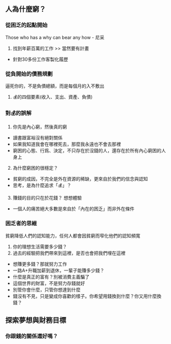 ## 人為什麼窮？

### 從困乏的起點開始
Those who has a why can bear any how - 尼采
1. 找到年薪百萬的工作 >> 當然要有計畫
- 針對30多份工作客製化履歷

### 從負開始的債務規劃

逼死你的，不是負債總額，而是每個月的入不敷出
1. 💰的四個要素(收入、支出、資產、負債)

### 對💰的誤解

1. 你先是內心窮，然後真的窮
- 讀書跟富裕沒有絕對關係
- 如果我知道我會在哪裡死去，那麼我永遠也不會去那裡
- 窮困的心態、行爲、決定，不只存在於沒錢的人，還存在於所有內心窮困的人身上
2. 為什麼窮困的很穩定？
- 貧窮的成因，不完全是外在資源的稀缺，更來自於我們的信念與認知
- 思考，是為什麼追求「💰」？
3. 賺錢的目的只在於花錢？
想想體驗
- 一個人的痛苦絕大多數是來自於「內在的困乏」而非外在條件

### 困乏者的思維
貧窮降低人們的認知能力，任何人都會因貧窮而窄化他們的認知頻寬

1. 你的理想生活需要多少錢？
2. 過去的經驗把我們帶來到這裡，是否也會把我們埋在這裡
- 想賺更多錢？那就努力工作
- 一路A+升職加薪到退休，一輩子能賺多少錢？
- 什麼是真正的富有？別被消費主義騙了
- 這個世界的財富，不是努力存錢就好
- 別管你會什麼，只管你想達到什麼
- 錢沒有不見，只是變成你喜歡的樣子。你希望用錢換到什麼？你又用什麼換錢？

## 探索夢想與財務目標

### 你跟錢的關係還好嗎？
